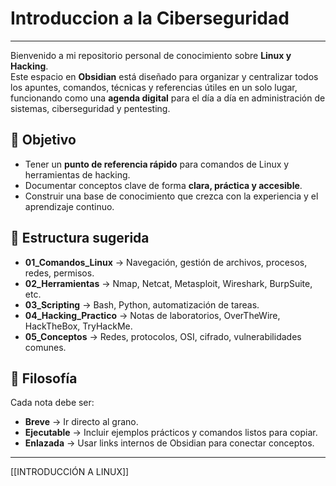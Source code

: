 # Introduccion a la Ciberseguridad
________________
Bienvenido a mi repositorio personal de conocimiento sobre **Linux y Hacking**.  
Este espacio en **Obsidian** está diseñado para organizar y centralizar todos los apuntes, comandos, técnicas y referencias útiles en un solo lugar, funcionando como una **agenda digital** para el día a día en administración de sistemas, ciberseguridad y pentesting.  

## 🎯 Objetivo  

- Tener un **punto de referencia rápido** para comandos de Linux y herramientas de hacking.  
- Documentar conceptos clave de forma **clara, práctica y accesible**.  
- Construir una base de conocimiento que crezca con la experiencia y el aprendizaje continuo.  

## 📂 Estructura sugerida  

- **01_Comandos_Linux** → Navegación, gestión de archivos, procesos, redes, permisos.  
- **02_Herramientas** → Nmap, Netcat, Metasploit, Wireshark, BurpSuite, etc.  
- **03_Scripting** → Bash, Python, automatización de tareas.  
- **04_Hacking_Practico** → Notas de laboratorios, OverTheWire, HackTheBox, TryHackMe.  
- **05_Conceptos** → Redes, protocolos, OSI, cifrado, vulnerabilidades comunes.  

## 🚀 Filosofía  

Cada nota debe ser:  
- **Breve** → Ir directo al grano.  
- **Ejecutable** → Incluir ejemplos prácticos y comandos listos para copiar.  
- **Enlazada** → Usar links internos de Obsidian para conectar conceptos.  
--- 
[[INTRODUCCIÓN A LINUX]]